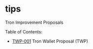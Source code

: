 # tips
Tron Improvement Proposals

Table of Contents:
- [TWP-001](https://github.com/tronprotocol/tips/blob/master/TWP-001.md) Tron Wallet Proposal (TWP)

